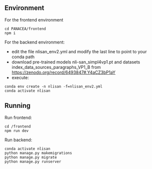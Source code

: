 ## Environment

For the frontend environment
```{bash}
cd PANACEA/frontend
npm i
```

For the backend environment:
- edit the file nlisan_env2.yml and modify the last line to point to your conda path
- download pre-trained models nli-san_simpl4vp1.pt and datasets index_data_sources_paragraphs_VP1_B from https://zenodo.org/record/6493847#.Y4aCZ3bP1aY
- execute:
```{bash}
conda env create -n nlisan -f=nlisan_env2.yml
conda activate nlisan
```

## Running
Run frontend:
```{bash}
cd /frontend
npm run dev
```

Run backend:
```{bash}
conda activate nlisan
python manage.py makemigrations
python manage.py migrate
python manage.py runserver
```
